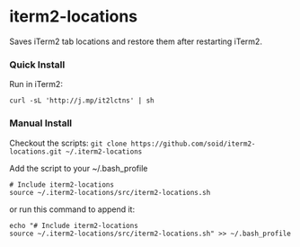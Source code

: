 # iterm2-locations
Saves iTerm2 tab locations and restore them after restarting iTerm2.

### Quick Install
Run in iTerm2:
```
curl -sL 'http://j.mp/it2lctns' | sh
```

### Manual Install

Checkout the scripts:
`git clone https://github.com/soid/iterm2-locations.git ~/.iterm2-locations`

Add the script to your ~/.bash_profile
```
# Include iterm2-locations
source ~/.iterm2-locations/src/iterm2-locations.sh
```

or run this command to append it:
```
echo "# Include iterm2-locations
source ~/.iterm2-locations/src/iterm2-locations.sh" >> ~/.bash_profile
```

